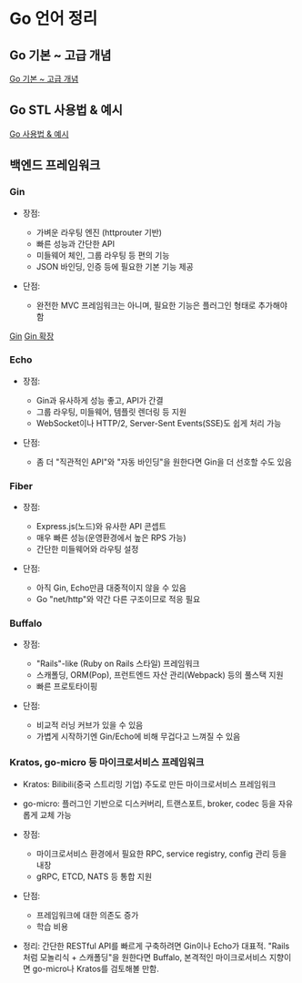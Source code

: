 # Go 언어 정리

## Go 기본 ~ 고급 개념
[Go 기본 ~ 고급 개념](go.md)

## Go STL 사용법 & 예시
[Go 사용법 & 예시](go-stl.md)

## 백엔드 프레임워크

### Gin

* 장점:
    - 가벼운 라우팅 엔진 (httprouter 기반)
    - 빠른 성능과 간단한 API
    - 미들웨어 체인, 그룹 라우팅 등 편의 기능
    - JSON 바인딩, 인증 등에 필요한 기본 기능 제공

* 단점:
    - 완전한 MVC 프레임워크는 아니며, 필요한 기능은 플러그인 형태로 추가해야 함

[Gin](gin.md)
[Gin 확장](gin-extends.md)

### Echo

* 장점:
    - Gin과 유사하게 성능 좋고, API가 간결
    - 그룹 라우팅, 미들웨어, 템플릿 렌더링 등 지원
    - WebSocket이나 HTTP/2, Server-Sent Events(SSE)도 쉽게 처리 가능

* 단점:
    - 좀 더 "직관적인 API"와 "자동 바인딩"을 원한다면 Gin을 더 선호할 수도 있음

### Fiber

* 장점:
    - Express.js(노드)와 유사한 API 콘셉트
    - 매우 빠른 성능(운영환경에서 높은 RPS 가능)
    - 간단한 미들웨어와 라우팅 설정

* 단점:
    - 아직 Gin, Echo만큼 대중적이지 않을 수 있음
    - Go "net/http"와 약간 다른 구조이므로 적응 필요

### Buffalo

* 장점:
    - "Rails"-like (Ruby on Rails 스타일) 프레임워크
    - 스캐폴딩, ORM(Pop), 프런트엔드 자산 관리(Webpack) 등의 풀스택 지원
    - 빠른 프로토타이핑

* 단점:
    - 비교적 러닝 커브가 있을 수 있음
    - 가볍게 시작하기엔 Gin/Echo에 비해 무겁다고 느껴질 수 있음

### Kratos, go-micro 등 마이크로서비스 프레임워크

* Kratos: Bilibili(중국 스트리밍 기업) 주도로 만든 마이크로서비스 프레임워크
* go-micro: 플러그인 기반으로 디스커버리, 트랜스포트, broker, codec 등을 자유롭게 교체 가능

* 장점:
    - 마이크로서비스 환경에서 필요한 RPC, service registry, config 관리 등을 내장
    - gRPC, ETCD, NATS 등 통합 지원

* 단점:
    - 프레임워크에 대한 의존도 증가
    - 학습 비용


- 정리: 간단한 RESTful API를 빠르게 구축하려면 Gin이나 Echo가 대표적. "Rails처럼 모놀리식 + 스캐폴딩"을 원한다면 Buffalo, 본격적인 마이크로서비스 지향이면 go-micro나 Kratos를 검토해볼 만함.